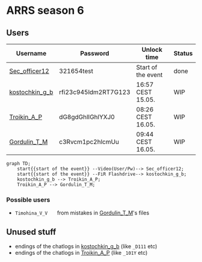 # ARRS season 6

## Users
| Username | Password | Unlock time | Status |
|----------|----------|-------------|--------|
| [Sec_officer12](./Users/Sec_officer12.md) | 321654test | Start of the event | done |
| [kostochkin_g_b](./Users/kostochkin_g_b.md) | rfi23c945ldm2RT7G123 | 16:57 CEST 15.05. | WIP |
| [Troikin_A_P](./Users/Troikin_A_P.md) | dG8gdGhlIGhlYXJ0 | 08:26 CEST 16.05. | WIP |
| [Gordulin_T_M](./Users/Gordulin_T_M.md) | c3Rvcm1pc2hlcmUu | 09:44 CEST 16.05. | WIP |

```mermaid
graph TD;
    start{{start of the event}} --Video(User/Pw)--> Sec_officer12;
    start{{start of the event}} --FiR Flashdrive--> kostochkin_g_b;
    kostochkin_g_b --> Troikin_A_P;
    Troikin_A_P --> Gordulin_T_M;
```

### Possible users

- `Timohina_V_V   ` from mistakes in [Gordulin_T_M](./Users/Gordulin_T_M.md)'s files  

## Unused stuff
- endings of the chatlogs in [kostochkin_g_b](./Users/kostochkin_g_b.md) (like `_D111` etc)
- endings of the chatlogs in [Troikin_A_P](./Users/Troikin_A_P.md) (like `_101Y` etc)
